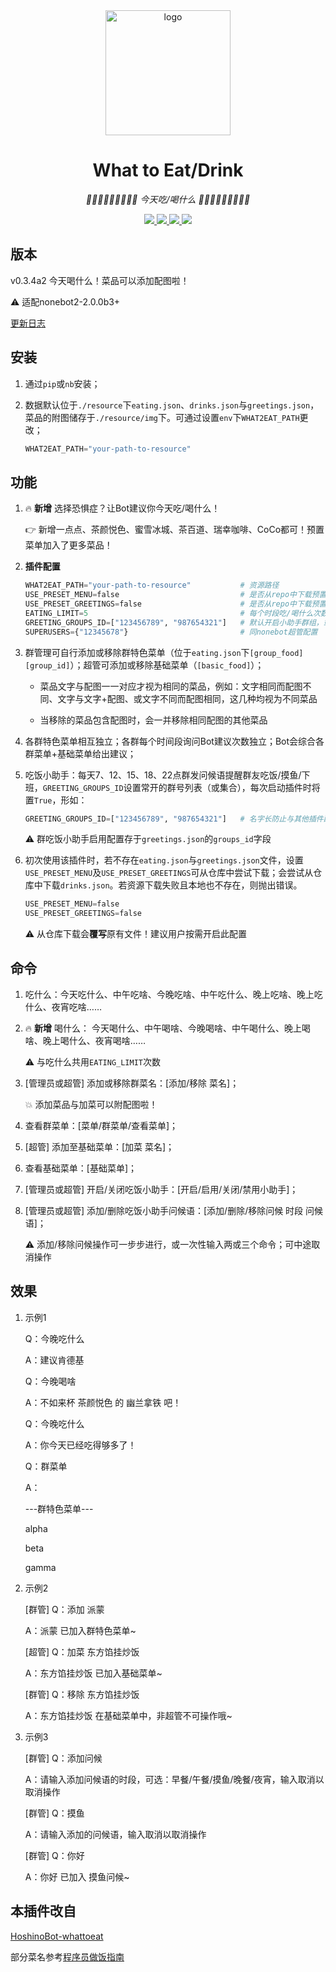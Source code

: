<div align="center">
    <img width="200" src="starving_logo.gif" alt="logo">

# What to Eat/Drink

<!-- prettier-ignore-start -->
<!-- markdownlint-disable-next-line MD036 -->
_🧃🧋🍔🌮🍜🍮🍣🍻🍩 今天吃/喝什么 🍩🍻🍣🍮🍜🌮🍔🧋🧃_
<!-- prettier-ignore-end -->

</div>

<p align="center">
  
  <a href="https://github.com/MinatoAquaCrews/nonebot_plugin_what2eat/blob/beta/LICENSE">
    <img src="https://img.shields.io/github/license/MinatoAquaCrews/nonebot_plugin_what2eat?color=blue">
  </a>
  
  <a href="https://github.com/nonebot/nonebot2">
    <img src="https://img.shields.io/badge/nonebot2-2.0.0b3+-green">
  </a>
  
  <a href="https://github.com/MinatoAquaCrews/nonebot_plugin_what2eat/releases/tag/v0.3.4a2">
    <img src="https://img.shields.io/github/v/release/MinatoAquaCrews/nonebot_plugin_what2eat?color=orange&include_prereleases">
  </a>

  <a href="https://www.codefactor.io/repository/github/MinatoAquaCrews/nonebot_plugin_what2eat">
    <img src="https://img.shields.io/codefactor/grade/github/MinatoAquaCrews/nonebot_plugin_what2eat/beta?color=red">
  </a>
  
</p>

## 版本

v0.3.4a2 今天喝什么！菜品可以添加配图啦！

⚠ 适配nonebot2-2.0.0b3+

[更新日志](https://github.com/MinatoAquaCrews/nonebot_plugin_what2eat/releases/tag/v0.3.4a2)

## 安装

1. 通过`pip`或`nb`安装；

2. 数据默认位于`./resource`下`eating.json`、`drinks.json`与`greetings.json`，菜品的附图储存于`./resource/img`下。可通过设置`env`下`WHAT2EAT_PATH`更改；

    ```python
    WHAT2EAT_PATH="your-path-to-resource"
    ```

## 功能

1. 🔥 **新增** 选择恐惧症？让Bot建议你今天吃/喝什么！

    👉 新增一点点、茶颜悦色、蜜雪冰城、茶百道、瑞幸咖啡、CoCo都可！预置菜单加入了更多菜品！

2. **插件配置**

    ``` python
    WHAT2EAT_PATH="your-path-to-resource"			# 资源路径
    USE_PRESET_MENU=false							# 是否从repo中下载预置基础菜单，默认为False，请注意会覆盖原有的文件！
    USE_PRESET_GREETINGS=false                    	# 是否从repo中下载预置问候语，默认为False
    EATING_LIMIT=5									# 每个时段吃/喝什么次数上限，默认5次；每日6点、11点、17点、22点自动刷新
    GREETING_GROUPS_ID=["123456789", "987654321"]	# 默认开启小助手群组，或{"123456789", "987654321"}
    SUPERUSERS={"12345678"}							# 同nonebot超管配置
    ```

3. 群管理可自行添加或移除群特色菜单（位于`eating.json`下`[group_food][group_id]`）；超管可添加或移除基础菜单（`[basic_food]`）；

    - 菜品文字与配图一一对应才视为相同的菜品，例如：文字相同而配图不同、文字与文字+配图、或文字不同而配图相同，这几种均视为不同菜品

    - 当移除的菜品包含配图时，会一并移除相同配图的其他菜品

4. 各群特色菜单相互独立；各群每个时间段询问Bot建议次数独立；Bot会综合各群菜单+基础菜单给出建议；

5. 吃饭小助手：每天7、12、15、18、22点群发问候语提醒群友吃饭/摸鱼/下班，`GREETING_GROUPS_ID`设置常开的群号列表（或集合），每次启动插件时将置`True`，形如：

    ```python
    GREETING_GROUPS_ID=["123456789", "987654321"]	# 名字长防止与其他插件配置名相同
    ```

    ⚠ 群吃饭小助手启用配置存于`greetings.json`的`groups_id`字段

6. 初次使用该插件时，若不存在`eating.json`与`greetings.json`文件，设置`USE_PRESET_MENU`及`USE_PRESET_GREETINGS`可从仓库中尝试下载；会尝试从仓库中下载`drinks.json`。若资源下载失败且本地也不存在，则抛出错误。

    ```python
    USE_PRESET_MENU=false
    USE_PRESET_GREETINGS=false
    ```

    ⚠ 从仓库下载会**覆写**原有文件！建议用户按需开启此配置

## 命令

1. 吃什么：今天吃什么、中午吃啥、今晚吃啥、中午吃什么、晚上吃啥、晚上吃什么、夜宵吃啥……

2. 🔥 **新增** 喝什么： 今天喝什么、中午喝啥、今晚喝啥、中午喝什么、晚上喝啥、晚上喝什么、夜宵喝啥……

    ⚠ 与吃什么共用`EATING_LIMIT`次数

3. [管理员或超管] 添加或移除群菜名：[添加/移除 菜名]；

    💥 添加菜品与加菜可以附配图啦！

4. 查看群菜单：[菜单/群菜单/查看菜单]；

5. [超管] 添加至基础菜单：[加菜 菜名]；

6. 查看基础菜单：[基础菜单]；

7. [管理员或超管] 开启/关闭吃饭小助手：[开启/启用/关闭/禁用小助手]；

8. [管理员或超管] 添加/删除吃饭小助手问候语：[添加/删除/移除问候 时段 问候语]；

    ⚠ 添加/移除问候操作可一步步进行，或一次性输入两或三个命令；可中途取消操作

## 效果

1. 示例1

    Q：今晚吃什么

    A：建议肯德基

    Q：今晚喝啥

    A：不如来杯 茶颜悦色 的 幽兰拿铁 吧！

    Q：今晚吃什么

    A：你今天已经吃得够多了！

    Q：群菜单

    A：

    ---群特色菜单---

    alpha

    beta

    gamma

2. 示例2

    [群管] Q：添加 派蒙

    A：派蒙 已加入群特色菜单~

    [超管] Q：加菜 东方馅挂炒饭

    A：东方馅挂炒饭 已加入基础菜单~

    [群管] Q：移除 东方馅挂炒饭

    A：东方馅挂炒饭 在基础菜单中，非超管不可操作哦~

3. 示例3

    [群管] Q：添加问候

    A：请输入添加问候语的时段，可选：早餐/午餐/摸鱼/晚餐/夜宵，输入取消以取消操作

    [群管] Q：摸鱼

    A：请输入添加的问候语，输入取消以取消操作

    [群管] Q：你好

    A：你好 已加入 摸鱼问候~

## 本插件改自

[HoshinoBot-whattoeat](https://github.com/pcrbot/whattoeat)

部分菜名参考[程序员做饭指南](https://github.com/Anduin2017/HowToCook)